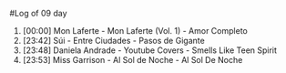 #Log of 09 day

1. [00:00] Mon Laferte - Mon Laferte (Vol. 1) - Amor Completo
1. [23:42] Súi - Entre Ciudades - Pasos de Gigante
1. [23:48] Daniela Andrade - Youtube Covers - Smells Like Teen Spirit
1. [23:53] Miss Garrison - Al Sol de Noche - Al Sol De Noche
